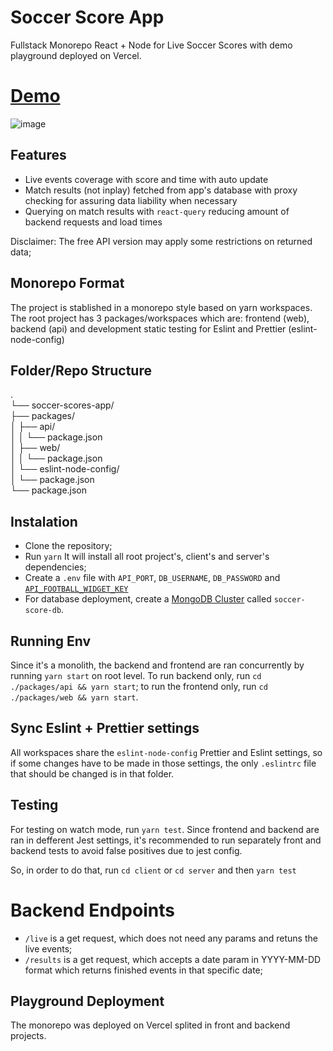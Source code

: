 # Soccer Score App

Fullstack Monorepo React + Node for Live Soccer Scores with demo playground deployed on Vercel.

# [Demo](https://soccer-scores-app-web.vercel.app/)
![image](https://user-images.githubusercontent.com/78763308/198755343-7982d0d9-2a85-49d2-965b-0c89d33ac88e.png)

## Features

- Live events coverage with score and time with auto update
- Match results (not inplay) fetched from app's database with proxy checking for assuring data liability when necessary
- Querying on match results with `react-query` reducing amount of backend requests and load times

Disclaimer: The free API version may apply some restrictions on returned data;

## Monorepo Format

The project is stablished in a monorepo style based on yarn workspaces. The root
project has 3 packages/workspaces which are: frontend (web), backend (api) and
development static testing for Eslint and Prettier (eslint-node-config)

## Folder/Repo Structure

.  
└── soccer-scores-app/  
├── packages/  
    │   ├── api/  
    │   │   └── package.json  
    │   ├── web/  
    │   │   └── package.json  
    │   └── eslint-node-config/  
    │       └── package.json  
    └── package.json  

## Instalation

- Clone the repository;
- Run `yarn` It will install all root project's, client's and server's
  dependencies;
- Create a `.env` file with `API_PORT`, `DB_USERNAME`, `DB_PASSWORD` and
  [`API_FOOTBALL_WIDGET_KEY`](https://apifootball.com/)
- For database deployment, create a [MongoDB Cluster](https://www.mongodb.com/)
  called `soccer-score-db`.

## Running Env

Since it's a monolith, the backend and frontend are ran concurrently by running
`yarn start` on root level. To run backend only, run
`cd ./packages/api && yarn start`; to run the frontend only, run
`cd ./packages/web && yarn start`.

## Sync Eslint + Prettier settings

All workspaces share the `eslint-node-config` Prettier and Eslint settings, so
if some changes have to be made in those settings, the only `.eslintrc` file
that should be changed is in that folder.

## Testing

For testing on watch mode, run `yarn test`. Since frontend and backend are ran
in defferent Jest settings, it's recommended to run separately front and backend
tests to avoid false positives due to jest config.

So, in order to do that, run `cd client` or `cd server` and then `yarn test`

# Backend Endpoints

- `/live` is a get request, which does not need any params and retuns the live
  events;
- `/results` is a get request, which accepts a date param in YYYY-MM-DD format
  which returns finished events in that specific date;

## Playground Deployment

The monorepo was deployed on Vercel splited in front and backend projects.
